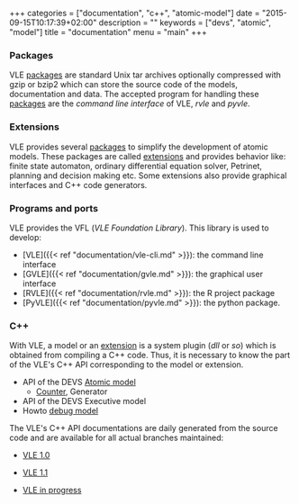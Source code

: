 +++
categories = ["documentation", "c++", "atomic-model"]
date = "2015-09-15T10:17:39+02:00"
description = ""
keywords = ["devs", "atomic", "model"]
title = "documentation"
menu = "main"
+++

### Packages

VLE [packages] are standard Unix tar archives optionally compressed
with gzip or bzip2 which can store the source code of the models,
documentation and data. The accepted program for handling these
[packages] are the *command line interface* of VLE, *rvle* and
*pyvle*.

### Extensions

VLE provides several [packages] to simplify the development of atomic
models. These packages are called [extensions] and provides behavior
like: finite state automaton, ordinary differential equation solver,
Petrinet, planning and decision making etc. Some extensions also
provide graphical interfaces and C++ code generators.

### Programs and ports

VLE provides the VFL (_VLE Foundation Library_). This library is used
to develop:

- [VLE]({{< ref "documentation/vle-cli.md" >}}): the command line
  interface
- [GVLE]({{< ref "documentation/gvle.md" >}}): the graphical user
  interface
- [RVLE]({{< ref "documentation/rvle.md" >}}): the R project package
- [PyVLE]({{< ref "documentation/pyvle.md" >}}): the python package.

### C++

With VLE, a model or an [extension] is a system plugin (*dll* or *so*)
which is obtained from compiling a C++ code. Thus, it is necessary to
know the part of the VLE's C++ API corresponding to the model or
extension.

- API of the DEVS [Atomic model]
  * [Counter], Generator
- API of the DEVS Executive model
- Howto [debug model]

The VLE's C++ API documentations are daily generated from the source code and
are available for all actual branches maintained:

- [VLE 1.0]
- [VLE 1.1]
- [VLE in progress]

   [Atomic model]: atomic-model
   [Counter]: examples/counter
   [debug model]: debug-model
   [packages]: packages
   [extension]: extensions
   [extensions]: extensions
   [VLE 1.0]: http://www.vle-project.org/doxygen/1.0
   [VLE 1.1]: http://www.vle-project.org/doxygen/1.1
   [VLE in progress]: http://www.vle-project.org/doxygen/dev
